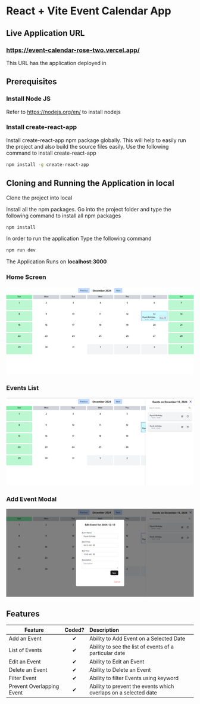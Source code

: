 # React + Vite Event Calendar App

## Live Application URL

### https://event-calendar-rose-two.vercel.app/
This URL has the application deployed in

## Prerequisites

### Install Node JS
Refer to https://nodejs.org/en/ to install nodejs

### Install create-react-app
Install create-react-app npm package globally. This will help to easily run the project and also build the source files easily. Use the following command to install create-react-app

```bash
npm install -g create-react-app
```

## Cloning and Running the Application in local

Clone the project into local

Install all the npm packages. Go into the project folder and type the following command to install all npm packages

```bash
npm install
```

In order to run the application Type the following command

```bash
npm run dev
```

The Application Runs on **localhost:3000**

### Home Screen

![Screenshot (62)](https://github.com/Piyush-Kr-Sharma/Event-Calendar/blob/main/assets/Screenshot%202024-12-13%20184633.png)

### Events List

![Screenshot (51)](https://github.com/Piyush-Kr-Sharma/Event-Calendar/blob/main/assets/Screenshot%202024-12-13%20184700.png)

### Add Event Modal

![Screenshot (52)](https://github.com/Piyush-Kr-Sharma/Event-Calendar/blob/main/assets/Screenshot%202024-12-13%20223523.png)

## Features

| Feature  |  Coded?       | Description  |
|----------|:-------------:|:-------------|
| Add an Event | &#10004; | Ability to Add Event on a Selected Date |
| List of Events | &#10004; | Ability to see the list of events of a particular date |
| Edit an Event | &#10004; | Ability to Edit an Event |
| Delete an Event | &#10004; | Ability to Delete an Event |
| Filter Event | &#10004; | Ability to filter Events using keyword |
| Prevent Overlapping Event| &#10004; | Ability to prevent the events which overlaps on a selected date|
